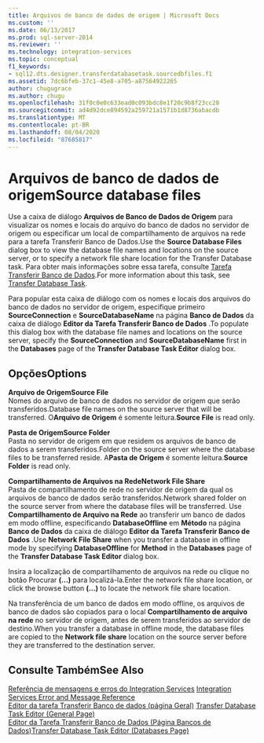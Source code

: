 ```yaml
---
title: Arquivos de banco de dados de origem | Microsoft Docs
ms.custom: ''
ms.date: 06/13/2017
ms.prod: sql-server-2014
ms.reviewer: ''
ms.technology: integration-services
ms.topic: conceptual
f1_keywords:
- sql12.dts.designer.transferdatabasetask.sourcedbfiles.f1
ms.assetid: 7dc6bfeb-37c1-45e8-a705-a87564922265
author: chugugrace
ms.author: chugu
ms.openlocfilehash: 31f0c0e0c633ead0c093bdc8e1f20c9b8f23cc28
ms.sourcegitcommit: ad4d92dce894592a259721a1571b1d8736abacdb
ms.translationtype: MT
ms.contentlocale: pt-BR
ms.lasthandoff: 08/04/2020
ms.locfileid: "87685817"
---
```

# <a name="source-database-files"></a><span data-ttu-id="a773c-102">Arquivos de banco de dados de origem</span><span class="sxs-lookup"><span data-stu-id="a773c-102">Source database files</span></span>
  <span data-ttu-id="a773c-103">Use a caixa de diálogo **Arquivos de Banco de Dados de Origem** para visualizar os nomes e locais do arquivo do banco de dados no servidor de origem ou especificar um local de compartilhamento de arquivos na rede para a tarefa Transferir Banco de Dados.</span><span class="sxs-lookup"><span data-stu-id="a773c-103">Use the **Source Database Files** dialog box to view the database file names and locations on the source server, or to specify a network file share location for the Transfer Database task.</span></span> <span data-ttu-id="a773c-104">Para obter mais informações sobre essa tarefa, consulte [Tarefa Transferir Banco de Dados](control-flow/transfer-database-task.md).</span><span class="sxs-lookup"><span data-stu-id="a773c-104">For more information about this task, see [Transfer Database Task](control-flow/transfer-database-task.md).</span></span>  
  
 <span data-ttu-id="a773c-105">Para popular esta caixa de diálogo com os nomes e locais dos arquivos do banco de dados no servidor de origem, especifique primeiro **SourceConnection** e **SourceDatabaseName** na página **Banco de Dados** da caixa de diálogo **Editor da Tarefa Transferir Banco de Dados** .</span><span class="sxs-lookup"><span data-stu-id="a773c-105">To populate this dialog box with the database file names and locations on the source server, specify the **SourceConnection** and **SourceDatabaseName** first in the **Databases** page of the **Transfer Database Task Editor** dialog box.</span></span>  
  
## <a name="options"></a><span data-ttu-id="a773c-106">Opções</span><span class="sxs-lookup"><span data-stu-id="a773c-106">Options</span></span>  
 <span data-ttu-id="a773c-107">**Arquivo de Origem**</span><span class="sxs-lookup"><span data-stu-id="a773c-107">**Source File**</span></span>  
 <span data-ttu-id="a773c-108">Nomes do arquivo de banco de dados no servidor de origem que serão transferidos.</span><span class="sxs-lookup"><span data-stu-id="a773c-108">Database file names on the source server that will be transferred.</span></span> <span data-ttu-id="a773c-109">O**Arquivo de Origem** é somente leitura.</span><span class="sxs-lookup"><span data-stu-id="a773c-109">**Source File** is read only.</span></span>  
  
 <span data-ttu-id="a773c-110">**Pasta de Origem**</span><span class="sxs-lookup"><span data-stu-id="a773c-110">**Source Folder**</span></span>  
 <span data-ttu-id="a773c-111">Pasta no servidor de origem em que residem os arquivos de banco de dados a serem transferidos.</span><span class="sxs-lookup"><span data-stu-id="a773c-111">Folder on the source server where the database files to be transferred reside.</span></span> <span data-ttu-id="a773c-112">A**Pasta de Origem** é somente leitura.</span><span class="sxs-lookup"><span data-stu-id="a773c-112">**Source Folder** is read only.</span></span>  
  
 <span data-ttu-id="a773c-113">**Compartilhamento de Arquivos na Rede**</span><span class="sxs-lookup"><span data-stu-id="a773c-113">**Network File Share**</span></span>  
 <span data-ttu-id="a773c-114">Pasta de compartilhamento de rede no servidor de origem da qual os arquivos de banco de dados serão transferidos.</span><span class="sxs-lookup"><span data-stu-id="a773c-114">Network shared folder on the source server from where the database files will be transferred.</span></span> <span data-ttu-id="a773c-115">Use **Compartilhamento de Arquivo na Rede** ao transferir um banco de dados em modo offline, especificando **DatabaseOffline** em **Método** na página **Banco de Dados** da caixa de diálogo **Editor da Tarefa Transferir Banco de Dados** .</span><span class="sxs-lookup"><span data-stu-id="a773c-115">Use **Network File Share** when you transfer a database in offline mode by specifying **DatabaseOffline** for **Method** in the **Databases** page of the **Transfer Database Task Editor** dialog box.</span></span>  
  
 <span data-ttu-id="a773c-116">Insira a localização de compartilhamento de arquivos na rede ou clique no botão Procurar **(...)** para localizá-la.</span><span class="sxs-lookup"><span data-stu-id="a773c-116">Enter the network file share location, or click the browse button **(...)** to locate the network file share location.</span></span>  
  
 <span data-ttu-id="a773c-117">Na transferência de um banco de dados em modo offline, os arquivos de banco de dados são copiados para o local **Compartilhamento de arquivo na rede** no servidor de origem, antes de serem transferidos ao servidor de destino.</span><span class="sxs-lookup"><span data-stu-id="a773c-117">When you transfer a database in offline mode, the database files are copied to the **Network file share** location on the source server before they are transferred to the destination server.</span></span>  
  
## <a name="see-also"></a><span data-ttu-id="a773c-118">Consulte Também</span><span class="sxs-lookup"><span data-stu-id="a773c-118">See Also</span></span>  
 <span data-ttu-id="a773c-119">[Referência de mensagens e erros do Integration Services](../../2014/integration-services/integration-services-error-and-message-reference.md) </span><span class="sxs-lookup"><span data-stu-id="a773c-119">[Integration Services Error and Message Reference](../../2014/integration-services/integration-services-error-and-message-reference.md) </span></span>  
 <span data-ttu-id="a773c-120">[Editor da tarefa Transferir Banco de dados &#40;página Geral&#41;](general-page-of-integration-services-designers-options.md) </span><span class="sxs-lookup"><span data-stu-id="a773c-120">[Transfer Database Task Editor &#40;General Page&#41;](general-page-of-integration-services-designers-options.md) </span></span>  
 [<span data-ttu-id="a773c-121">Editor da Tarefa Transferir Banco de Dados &#40;Página Bancos de Dados&#41;</span><span class="sxs-lookup"><span data-stu-id="a773c-121">Transfer Database Task Editor &#40;Databases Page&#41;</span></span>](../../2014/integration-services/transfer-database-task-editor-databases-page.md)  
  
  
